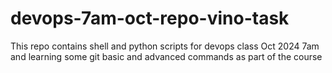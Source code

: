 # devops-7am-oct-repo-vino-task
This repo contains shell and python scripts for devops class Oct 2024 7am and learning some git basic and advanced commands as part of the course
